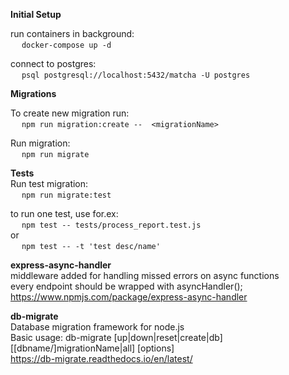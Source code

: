 **Initial Setup**
  
run containers in background:  
	&emsp; `docker-compose up -d`  
  
connect to postgres:  
	&emsp; `psql postgresql://localhost:5432/matcha -U postgres`  
  
**Migrations**
  
To create new migration run:  
&emsp; `npm run migration:create --  <migrationName>`  
  
Run migration:  
&emsp; `npm run migrate`  
  
**Tests**  
Run test migration:  
&emsp; `npm run migrate:test`  
  
to run one test, use for.ex:  
&emsp; `npm test -- tests/process_report.test.js`  
or  
&emsp; `npm test -- -t 'test desc/name'`  
  
**express-async-handler**  
middleware added for handling missed errors on async functions  
every endpoint should be wrapped with asyncHandler();  
https://www.npmjs.com/package/express-async-handler  
  
**db-migrate**  
Database migration framework for node.js  
Basic usage: db-migrate [up|down|reset|create|db] [[dbname/]migrationName|all] [options]  
https://db-migrate.readthedocs.io/en/latest/  
